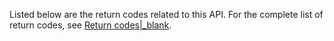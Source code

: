 Listed below are the return codes related to this API. For the complete list of return codes, see [Return codes\|_blank](#9811).





